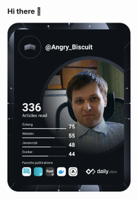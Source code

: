 ### Hi there 👋

<!--
**leo-at-itartpro/leo-at-itartpro** is a ✨ _special_ ✨ repository because its `README.md` (this file) appears on your GitHub profile.

Here are some ideas to get you started:

- 🔭 I’m currently working on ...
- 🌱 I’m currently learning ...
- 👯 I’m looking to collaborate on ...
- 🤔 I’m looking for help with ...
- 💬 Ask me about ...
- 📫 How to reach me: ...
- 😄 Pronouns: ...
- ⚡ Fun fact: ...
-->
<img src="https://raw.githubusercontent.com/leo-at-itartpro/leo-at-itartpro/4f03566749dec28cafb5ff72427359fa8c2b3120/devcard.svg" width="280" alt="DevCard">
